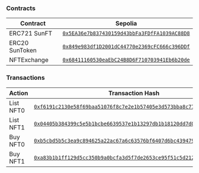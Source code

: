 ### Contracts

| Contract       | Sepolia                                                                                                                         |
| -------------- | ------------------------------------------------------------------------------------------------------------------------------- |
| ERC721 SunFT   | [`0x5EA36e7b837430159d43bbFa3FDfFA1039AC88D8`](https://sepolia.etherscan.io/address/0x5EA36e7b837430159d43bbFa3FDfFA1039AC88D8) |
| ERC20 SunToken | [`0x849e983df1D2001dC44770e2369cFC666c396DDf`](https://sepolia.etherscan.io/address/0x849e983df1D2001dC44770e2369cFC666c396DDf) |
| NFTExchange    | [`0x68411160530eaEbC24B8D6F710703941Eb6b20de`](https://sepolia.etherscan.io/address/0x68411160530eaEbC24B8D6F710703941Eb6b20de) |

### Transactions

| Action    | Transaction Hash                                                                                                                                                           |
| --------- | -------------------------------------------------------------------------------------------------------------------------------------------------------------------------- |
| List NFT0 | [`0xf6191c2130e58f69baa51076f8c7e2e1b57405e3d573bba8c77d23f9cc973e3e`](https://sepolia.etherscan.io/tx/0xf6191c2130e58f69baa51076f8c7e2e1b57405e3d573bba8c77d23f9cc973e3e) |
| List NFT1 | [`0x04405b384399c5e5b1bcbe6639537e1b13297db1b18120dd7d0e0ef00bc521b4`](https://sepolia.etherscan.io/tx/0x04405b384399c5e5b1bcbe6639537e1b13297db1b18120dd7d0e0ef00bc521b4) |
| Buy NFT0  | [`0xb5cbd5b5c3ea9c894625a22ac67a6c63576bf6407d6bc43947902f3af6985155`](https://sepolia.etherscan.io/tx/0xb5cbd5b5c3ea9c894625a22ac67a6c63576bf6407d6bc43947902f3af6985155) |
| Buy NFT1  | [`0xa83b1b1ff129d5cc350b9a0bcfa3d5f7de2653ce95f51c5d21238852ba6f822a`](https://sepolia.etherscan.io/tx/0xa83b1b1ff129d5cc350b9a0bcfa3d5f7de2653ce95f51c5d21238852ba6f822a) |
